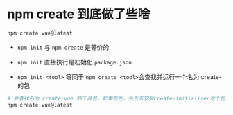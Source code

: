 # npm create 到底做了些啥

```sh
npm create vue@latest
```

- `npm init` 与 `npm create` 是等价的

- `npm init` 直接执行是初始化 `package.json`

- `npm init <tool>` 等同于 `npm create <tool>`会查找并运行一个名为 create-<tool> 的包
```sh
# 会查找名为 create-vue 的工具包，如果存在，会先去安装create-initializer这个包，然后再通过 `npm exec create-vue` 命令执行该包
npm create vue@latest
```